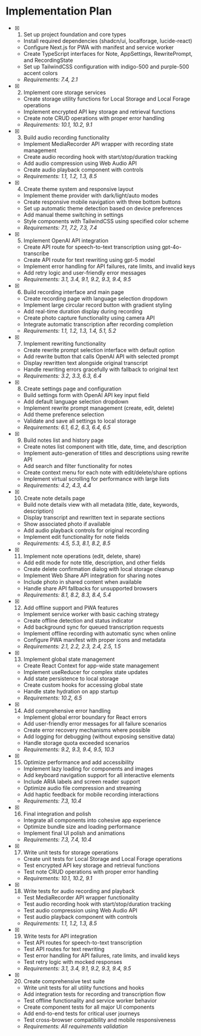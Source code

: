 # Implementation Plan

- [x] 1. Set up project foundation and core types
  - Install required dependencies (shadcn/ui, localforage, lucide-react)
  - Configure Next.js for PWA with manifest and service worker
  - Create TypeScript interfaces for Note, AppSettings, RewritePrompt, and RecordingState
  - Set up TailwindCSS configuration with indigo-500 and purple-500 accent colors
  - _Requirements: 7.4, 2.1_

- [x] 2. Implement core storage services
  - Create storage utility functions for Local Storage and Local Forage operations
  - Implement encrypted API key storage and retrieval functions
  - Create note CRUD operations with proper error handling
  - _Requirements: 10.1, 10.2, 9.1_

- [x] 3. Build audio recording functionality





  - Implement MediaRecorder API wrapper with recording state management
  - Create audio recording hook with start/stop/duration tracking
  - Add audio compression using Web Audio API
  - Create audio playback component with controls
  - _Requirements: 1.1, 1.2, 1.3, 8.5_

- [x] 4. Create theme system and responsive layout






  - Implement theme provider with dark/light/auto modes
  - Create responsive mobile navigation with three bottom buttons
  - Set up automatic theme detection based on device preferences
  - Add manual theme switching in settings
  - Style components with TailwindCSS using specified color scheme
  - _Requirements: 7.1, 7.2, 7.3, 7.4_

- [x] 5. Implement OpenAI API integration





  - Create API route for speech-to-text transcription using gpt-4o-transcribe
  - Create API route for text rewriting using gpt-5 model
  - Implement error handling for API failures, rate limits, and invalid keys
  - Add retry logic and user-friendly error messages
  - _Requirements: 3.1, 3.4, 9.1, 9.2, 9.3, 9.4, 9.5_

- [x] 6. Build recording interface and main page









  - Create recording page with language selection dropdown
  - Implement large circular record button with gradient styling
  - Add real-time duration display during recording
  - Create photo capture functionality using camera API
  - Integrate automatic transcription after recording completion
  - _Requirements: 1.1, 1.2, 1.3, 1.4, 5.1, 5.2_

- [x] 7. Implement rewriting functionality





  - Create rewrite prompt selection interface with default option
  - Add rewrite button that calls OpenAI API with selected prompt
  - Display rewritten text alongside original transcript
  - Handle rewriting errors gracefully with fallback to original text
  - _Requirements: 3.2, 3.3, 6.3, 6.4_

- [x] 8. Create settings page and configuration





  - Build settings form with OpenAI API key input field
  - Add default language selection dropdown
  - Implement rewrite prompt management (create, edit, delete)
  - Add theme preference selection
  - Validate and save all settings to local storage
  - _Requirements: 6.1, 6.2, 6.3, 6.4, 6.5_

- [x] 9. Build notes list and history page








  - Create notes list component with title, date, time, and description
  - Implement auto-generation of titles and descriptions using rewrite API
  - Add search and filter functionality for notes
  - Create context menu for each note with edit/delete/share options
  - Implement virtual scrolling for performance with large lists
  - _Requirements: 4.2, 4.3, 4.4_

- [x] 10. Create note details page





  - Build note details view with all metadata (title, date, keywords, description)
  - Display transcript and rewritten text in separate sections
  - Show associated photo if available
  - Add audio playback controls for original recording
  - Implement edit functionality for note fields
  - _Requirements: 4.5, 5.3, 8.1, 8.2, 8.5_

- [x] 11. Implement note operations (edit, delete, share)







  - Add edit mode for note title, description, and other fields
  - Create delete confirmation dialog with local storage cleanup
  - Implement Web Share API integration for sharing notes
  - Include photo in shared content when available
  - Handle share API fallbacks for unsupported browsers
  - _Requirements: 8.1, 8.2, 8.3, 8.4, 5.4_

- [x] 12. Add offline support and PWA features





  - Implement service worker with basic caching strategy
  - Create offline detection and status indicator
  - Add background sync for queued transcription requests
  - Implement offline recording with automatic sync when online
  - Configure PWA manifest with proper icons and metadata
  - _Requirements: 2.1, 2.2, 2.3, 2.4, 2.5, 1.5_

- [x] 13. Implement global state management





  - Create React Context for app-wide state management
  - Implement useReducer for complex state updates
  - Add state persistence to local storage
  - Create custom hooks for accessing global state
  - Handle state hydration on app startup
  - _Requirements: 10.2, 6.5_

- [x] 14. Add comprehensive error handling





  - Implement global error boundary for React errors
  - Add user-friendly error messages for all failure scenarios
  - Create error recovery mechanisms where possible
  - Add logging for debugging (without exposing sensitive data)
  - Handle storage quota exceeded scenarios
  - _Requirements: 9.2, 9.3, 9.4, 9.5, 10.3_

- [x] 15. Optimize performance and add accessibility





  - Implement lazy loading for components and images
  - Add keyboard navigation support for all interactive elements
  - Include ARIA labels and screen reader support
  - Optimize audio file compression and streaming
  - Add haptic feedback for mobile recording interactions
  - _Requirements: 7.3, 10.4_

- [x] 16. Final integration and polish




  - Integrate all components into cohesive app experience
  - Optimize bundle size and loading performance
  - Implement final UI polish and animations
  - _Requirements: 7.3, 7.4, 10.4_

- [x] 17. Write unit tests for storage operations



  - Create unit tests for Local Storage and Local Forage operations
  - Test encrypted API key storage and retrieval functions
  - Test note CRUD operations with proper error handling
  - _Requirements: 10.1, 10.2, 9.1_

- [x] 18. Write tests for audio recording and playback



  - Test MediaRecorder API wrapper functionality
  - Test audio recording hook with start/stop/duration tracking
  - Test audio compression using Web Audio API
  - Test audio playback component with controls
  - _Requirements: 1.1, 1.2, 1.3, 8.5_

- [x] 19. Write tests for API integration






  - Test API routes for speech-to-text transcription
  - Test API routes for text rewriting
  - Test error handling for API failures, rate limits, and invalid keys
  - Test retry logic with mocked responses
  - _Requirements: 3.1, 3.4, 9.1, 9.2, 9.3, 9.4, 9.5_

- [x] 20. Create comprehensive test suite



  - Write unit tests for all utility functions and hooks
  - Add integration tests for recording and transcription flow
  - Test offline functionality and service worker behavior
  - Create component tests for all major UI components
  - Add end-to-end tests for critical user journeys
  - Test cross-browser compatibility and mobile responsiveness
  - _Requirements: All requirements validation_